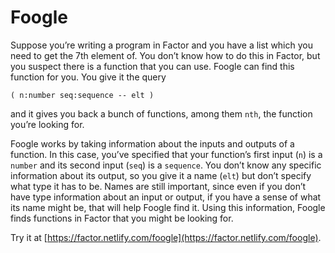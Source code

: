 # Foogle

Suppose you’re writing a program in Factor and you have a list which you need to get the 7th element of. You don’t know how to do this in Factor, but you suspect there is a function that you can use. Foogle can find this function for you. You give it the query

```
( n:number seq:sequence -- elt )
```

and it gives you back a bunch of functions, among them `nth`, the function you’re looking for.

Foogle works by taking information about the inputs and outputs of a function. In this case, you’ve specified that your function’s first input (`n`) is a `number` and its second input (`seq`) is a `sequence`. You don’t know any specific information about its output, so you give it a name (`elt`) but don’t specify what type it has to be. Names are still important, since even if you don’t have type information about an input or output, if you have a sense of what its name might be, that will help Foogle find it. Using this information, Foogle finds functions in Factor that you might be looking for.

Try it at [https://factor.netlify.com/foogle](https://factor.netlify.com/foogle).

